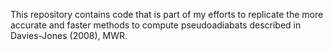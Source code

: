 This repository contains code that is part of my efforts to replicate the more accurate and faster methods to compute pseudoadiabats described in Davies-Jones (2008), MWR.

